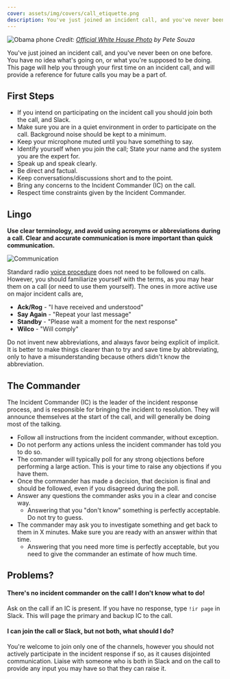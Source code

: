 ```yaml
---
cover: assets/img/covers/call_etiquette.png
description: You've just joined an incident call, and you've never been on one before. You have no idea what's going on, or what you're supposed to be doing. This page will help you through your first time on an incident call, and will provide a reference for future calls you may be a part of.
---
```

![Obama phone](../assets/img/headers/obama_phone.jpg)
*Credit: [Official White House Photo](https://commons.wikimedia.org/wiki/File:Barack_Obama_on_phone_with_Benjamin_Netanyahu_2009-06-08.jpg) by Pete Souza*

You've just joined an incident call, and you've never been on one before. You have no idea what's going on, or what you're supposed to be doing. This page will help you through your first time on an incident call, and will provide a reference for future calls you may be a part of.

## First Steps

* If you intend on participating on the incident call you should join both the call, and Slack.
* Make sure you are in a quiet environment in order to participate on the call. Background noise should be kept to a minimum.
* Keep your microphone muted until you have something to say.
* Identify yourself when you join the call; State your name and the system you are the expert for.
* Speak up and speak clearly.
* Be direct and factual.
* Keep conversations/discussions short and to the point.
* Bring any concerns to the Incident Commander (IC) on the call.
* Respect time constraints given by the Incident Commander.

## Lingo
**Use clear terminology, and avoid using acronyms or abbreviations during a call. Clear and accurate communication is more important than quick communication.**

![Communication](../assets/img/misc/communicate.png)

Standard radio [voice procedure](https://en.wikipedia.org/wiki/Voice_procedure#Words_in_voice_procedure) does not need to be followed on calls. However, you should familiarize yourself with the terms, as you may hear them on a call (or need to use them yourself). The ones in more active use on major incident calls are,

* **Ack/Rog** - "I have received and understood"
* **Say Again** - "Repeat your last message"
* **Standby** - "Please wait a moment for the next response"
* **Wilco** - "Will comply"

Do not invent new abbreviations, and always favor being explicit of implicit. It is better to make things clearer than to try and save time by abbreviating, only to have a misunderstanding because others didn't know the abbreviation.

## The Commander
The Incident Commander (IC) is the leader of the incident response process, and is responsible for bringing the incident to resolution. They will announce themselves at the start of the call, and will generally be doing most of the talking.

* Follow all instructions from the incident commander, without exception.
* Do not perform any actions unless the incident commander has told you to do so.
* The commander will typically poll for any strong objections before performing a large action. This is your time to raise any objections if you have them.
* Once the commander has made a decision, that decision is final and should be followed, even if you disagreed during the poll.
* Answer any questions the commander asks you in a clear and concise way.
    * Answering that you "don't know" something is perfectly acceptable. Do not try to guess.
* The commander may ask you to investigate something and get back to them in X minutes. Make sure you are ready with an answer within that time.
    * Answering that you need more time is perfectly acceptable, but you need to give the commander an estimate of how much time.

## Problems?

#### There's no incident commander on the call! I don't know what to do!
Ask on the call if an IC is present. If you have no response, type `!ir page` in Slack. This will page the primary and backup IC to the call.

#### I can join the call or Slack, but not both, what should I do?
You're welcome to join only one of the channels, however you should not actively participate in the incident response if so, as it causes disjointed communication. Liaise with someone who is both in Slack and on the call to provide any input you may have so that they can raise it.
